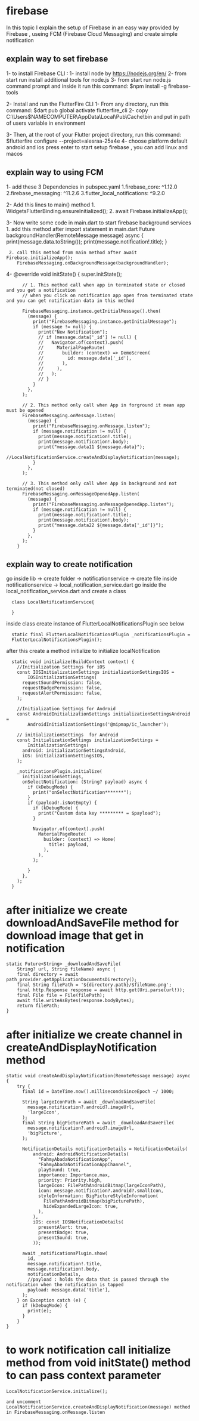 # firebase
In this topic I explain the setup of Firebase in an easy way provided by Firebase ,
useing FCM (Firebase Cloud Messaging)
and create simple notification

## explain way to set firebase
  1- to install Firebase CLI :
  1- install node by https://nodejs.org/en/
  2- from start run install additional tools for node.js
  3- from start run node.js command prompt and inside it run this command: $npm install -g firebase-tools

  2- Install and run the FlutterFire CLI
  1- From any directory, run this command: $dart pub global activate flutterfire_cli
  2- copy C:\Users\$NAMECOMPUTER\AppData\Local\Pub\Cache\bin  and put in path of users variable in environment

  3- Then, at the root of your Flutter project directory, run this command: $flutterfire configure --project=alesraa-25a4e
  4- choose platform default android and ios press enter to start setup firebase , you can add linux and macos

## explain way to using FCM
  1- add these 3 Dependencies in pubspec.yaml
      1.firebase_core: ^1.12.0
      2.firebase_messaging: ^11.2.6
      3.flutter_local_notifications: ^9.2.0

  2- Add this lines to main() method
     1. WidgetsFlutterBinding.ensureInitialized();
     2. await Firebase.initializeApp();

  3- Now write some code in main.dart to start firebase background services
     1. add this method after import statement in main.dart
          Future<void> backgroundHandler(RemoteMessage message) async {
          print(message.data.toString());
          print(message.notification!.title);
          }

     2. call this method from main method after await Firebase.initializeApp();
        FirebaseMessaging.onBackgroundMessage(backgroundHandler);

  4-  @override
      void initState() {
      super.initState();

          // 1. This method call when app in terminated state or closed and you get a notification
          // when you click on notification app open from terminated state and you can get notification data in this method

          FirebaseMessaging.instance.getInitialMessage().then(
            (message) {
              print("FirebaseMessaging.instance.getInitialMessage");
              if (message != null) {
                print("New Notification");
                // if (message.data['_id'] != null) {
                //   Navigator.of(context).push(
                //     MaterialPageRoute(
                //       builder: (context) => DemoScreen(
                //         id: message.data['_id'],
                //       ),
                //     ),
                //   );
                // }
              }
            },
          );

          // 2. This method only call when App in forground it mean app must be opened
          FirebaseMessaging.onMessage.listen(
            (message) {
              print("FirebaseMessaging.onMessage.listen");
              if (message.notification != null) {
                print(message.notification!.title);
                print(message.notification!.body);
                print("message.data11 ${message.data}");
                //LocalNotificationService.createAndDisplayNotification(message);
              }
            },
          );

          // 3. This method only call when App in background and not terminated(not closed)
          FirebaseMessaging.onMessageOpenedApp.listen(
            (message) {
              print("FirebaseMessaging.onMessageOpenedApp.listen");
              if (message.notification != null) {
                print(message.notification!.title);
                print(message.notification!.body);
                print("message.data22 ${message.data['_id']}");
              }
            },
          );
        }

## explain way to create notification

go inside lib -> create folder -> notificationservice -> create file inside notificationservice  -> local_notification_service.dart
go inside the local_notification_service.dart and create a class

      class LocalNotificationService{

      }

inside class create instance of FlutterLocalNotificationsPlugin see below

      static final FlutterLocalNotificationsPlugin _notificationsPlugin =
      FlutterLocalNotificationsPlugin();

after this create a method initialize to initialize  localNotification

      static void initialize(BuildContext context) {
        //Initialization Settings for iOS
        const IOSInitializationSettings initializationSettingsIOS =
            IOSInitializationSettings(
          requestSoundPermission: false,
          requestBadgePermission: false,
          requestAlertPermission: false,
        );
    
        //Initialization Settings for Android
        const AndroidInitializationSettings initializationSettingsAndroid =
            AndroidInitializationSettings('@mipmap/ic_launcher');
    
        // initializationSettings  for Android
        const InitializationSettings initializationSettings =
            InitializationSettings(
          android: initializationSettingsAndroid,
          iOS: initializationSettingsIOS,
        );
    
        _notificationsPlugin.initialize(
          initializationSettings,
          onSelectNotification: (String? payload) async {
            if (kDebugMode) {
              print("onSelectNotification*******");
            }
            if (payload!.isNotEmpty) {
              if (kDebugMode) {
                print("Custom data key ********* = $payload");
              }
    
              Navigator.of(context).push(
                MaterialPageRoute(
                  builder: (context) => Home(
                    title: payload,
                  ),
                ),
              );
    
            }
          },
        );
      }

# after initialize we create downloadAndSaveFile method for download image that get in notification

    static Future<String> _downloadAndSaveFile(
        String? url, String fileName) async {
        final directory = await path_provider.getApplicationDocumentsDirectory();
        final String filePath = '${directory.path}/$fileName.png';
        final http.Response response = await http.get(Uri.parse(url!));
        final File file = File(filePath);
        await file.writeAsBytes(response.bodyBytes);
        return filePath;
    }

# after initialize we create channel in createAndDisplayNotification method

    static void createAndDisplayNotification(RemoteMessage message) async {
        try {
          final id = DateTime.now().millisecondsSinceEpoch ~/ 1000;

          String largeIconPath = await _downloadAndSaveFile(
            message.notification?.android?.imageUrl,
            'largeIcon',
          );
          final String bigPicturePath = await _downloadAndSaveFile(
            message.notification?.android?.imageUrl,
            'bigPicture',
          );
    
          NotificationDetails notificationDetails = NotificationDetails(
              android: AndroidNotificationDetails(
                "FahmyAbadaNotificationApp",
                "FahmyAbadaNotificationAppChannel",
                playSound: true,
                importance: Importance.max,
                priority: Priority.high,
                largeIcon: FilePathAndroidBitmap(largeIconPath),
                icon: message.notification?.android?.smallIcon,
                styleInformation: BigPictureStyleInformation(
                  FilePathAndroidBitmap(bigPicturePath),
                  hideExpandedLargeIcon: true,
                ),
              ),
              iOS: const IOSNotificationDetails(
                presentAlert: true,
                presentBadge: true,
                presentSound: true,
              ));
    
          await _notificationsPlugin.show(
            id,
            message.notification!.title,
            message.notification!.body,
            notificationDetails,
            //payload : holds the data that is passed through the notification when the notification is tapped
            payload: message.data['title'],
          );
        } on Exception catch (e) {
          if (kDebugMode) {
            print(e);
          }
        }
    }


# to work notification call initialize method from void initState() method to can pass context parameter
    LocalNotificationService.initialize();
    
    and uncomment LocalNotificationService.createAndDisplayNotification(message) method in FirebaseMessaging.onMessage.listen